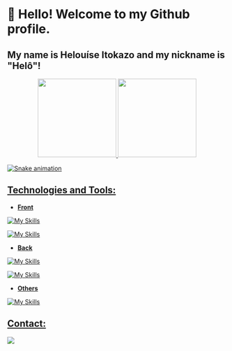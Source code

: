 # 👋 Hello! Welcome to my Github profile.
## My name is Helouíse Itokazo and my nickname is "Helô"!

<!--
**HelouiseItokazo/HelouiseItokazo** is a ✨ _special_ ✨ repository because its `README.md` (this file) appears on your GitHub profile.

Here are some ideas to get you started:

- 🔭 I’m currently working on ...
- 🌱 I’m currently learning ...
- 👯 I’m looking to collaborate on ...
- 🤔 I’m looking for help with ...
- 💬 Ask me about ...
- 📫 How to reach me: ...
- 😄 Pronouns: ...
- ⚡ Fun fact: ...
Se você trabalha ou estuda. Se sim, é legal citar onde e em qual área;
O que você anda aprendendo;
Suas experiências, caso tenha, como atividades acadêmicas ou antigos trabalhos. Caso esteja em transição de carreira, acredito que seja legal citar também;
Contatos, mas é importante pensar direitinho quais colocarem;
Conhecimentos adquiridos;
Região onde mora, mas não especifique tanto;
Entre outros, coloque apenas o que você se sentir confortável para colocar.
-->

<div align="center">
<a href="https://github.com/seu-usuário-aqui">
<img height="180em" src="https://github-readme-stats.vercel.app/api/top-langs/?username=HelouiseItokazo&layout=compact&langs_count=7&theme=dracula"/>
<img height="180em" src="https://github-readme-stats.vercel.app/api?username=HelouiseItokazo&show_icons=true&theme=dracula&include_all_commits=true&count_private=true"/>
</div>

![Snake animation](https://github.com/HelouiseItokazo/HelouiseItokazo/blob/output/github-contribution-grid-snake.svg)

## Technologies and Tools:

* **Front**
  
![My Skills](https://skillicons.dev/icons?i=css,html,js)

![My Skills](https://skillicons.dev/icons?i=figma,vscode,react,vite)

* **Back**

![My Skills](https://skillicons.dev/icons?i=java,firebase,mysql,nodejs,py)

![My Skills](https://skillicons.dev/icons?i=eclipse,postman,spring,hibernate)

* **Others**

![My Skills](https://skillicons.dev/icons?i=github,git)

## Contact:

<div>
<a href="https://www.linkedin.com/in/helou%C3%ADse-itokazo-749778132/" target="_blank"><img src="https://img.shields.io/badge/-LinkedIn-%230077B5?style=for-the-badge&logo=linkedin&logoColor=white" target="_blank"></a>   
</div>

